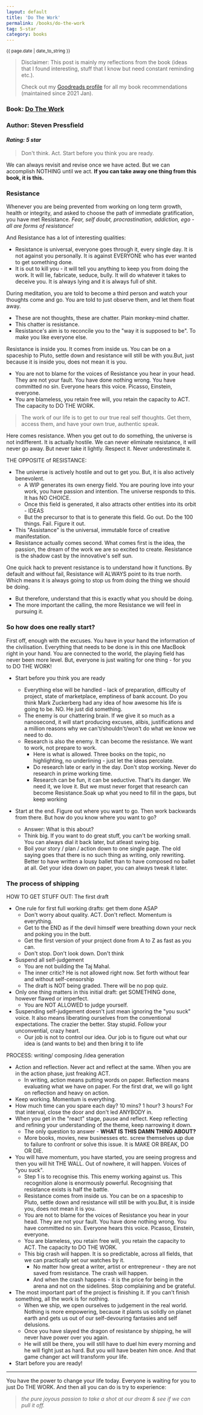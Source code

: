```yaml
---
layout: default
title: 'Do The Work'
permalink: /books/do-the-work
tag: 5-star
category: books
---
```

<small>{{ page.date | date_to_string }}</small>

> Disclaimer: This post is mainly my reflections from the book (ideas that I found interesting, stuff that I know but need constant reminding etc.). 
> 
> Check out my [Goodreads profile](https://www.goodreads.com/user/show/47835814-akshay-chugh) for all my book recommendations (maintained since 2021 Jan).

### Book: [Do The Work](https://www.goodreads.com/book/show/10645233-do-the-work)
### Author: Steven Pressfield
#### *Rating: 5 star*

> Don't think. Act. Start before you think you are ready.

We can always revisit and revise once we have acted. But we can accomplish NOTHING until we act. **If you can take away one thing from this book, it is this.**

### Resistance

Whenever you are being prevented from working on long term growth, health or integrity, and asked to choose the path of immediate gratification, you have met Resistance. 
*Fear, self doubt, procrastination, addiction, ego - all are forms of resistance!*

And Resistance has a lot of interesting qualities:
- Resistance is universal, everyone goes through it, every single day. It is not against you personally. It is against EVERYONE who has ever wanted to get something done.
- It is out to kill you - it will tell you anything to keep you from doing the work. It will lie, fabricate, seduce, bully. It will do whatever it takes to deceive you. It is always lying and it is always full of shit.

During meditation, you are told to become a third person and watch your thoughts come and go. You are told to just observe them, and let them float away.
- These are not thoughts, these are chatter. Plain monkey-mind chatter.
- This chatter is resistance.
- Resistance's aim is to reconcile you to the "way it is supposed to be". To make you like everyone else.

Resistance is inside you. It comes from inside us. You can be on a spaceship to Pluto, settle down and resistance will still be with you.But, just because it is inside you, does not mean it is you. 
- You are not to blame for the voices of Resistance you hear in your head. They are not your fault. You have done nothing wrong. You have committed no sin. Everyone hears this voice. Picasso, Einstein, everyone.
- You are blameless, you retain free will, you retain the capacity to ACT. The capacity to DO THE WORK.

> The work of our life is to get to our true real self thoughts. Get them, access them, and have your own true, authentic speak.

Here comes resistance. When you get out to do something, the universe is not indifferent. It is actually hostile. We can never eliminate resistance, it will never go away. 
But never take it lightly. Respect it. Never underestimate it.

THE OPPOSITE of RESISTANCE:
- The universe is actively hostile and out to get you. But, it is also actively benevolent. 
	- A WIP generates its own energy field. You are pouring love into your work, you have passion and intention. The universe responds to this. It has NO CHOICE.
	- Once this field is generated, it also attracts other entities into its orbit - IDEAS
	- But the precursor to that is to generate this field. Go out. Do the 100 things. Fail. Figure it out. 
- This "Assistance" is the universal, immutable force of creative manifestation. 
- Resistance actually comes second. What comes first is the idea, the passion, the dream of the work we are so excited to create. Resistance is the shadow cast by the innovative's self sun.

One quick hack to prevent resistance is to understand how it functions. By default and without fail, Resistance will ALWAYS point to its true north. Which means it is always going to stop us from doing the thing we should be doing.
- But therefore, understand that this is exactly what you should be doing.
- The more important the calling, the more Resistance we will feel in pursuing it.

### So how does one really start?

First off, enough with the excuses. You have in your hand the information of the civilisation. Everything that needs to be done is in this one MacBook right in your hand. You are connected to the world, the playing field has never been more level. But, everyone is just waiting for one thing - for you to DO THE WORK!

- Start before you think you are ready
	- Everything else will be handled - lack of preparation, difficulty of project, state of marketplace, emptiness of bank account. Do you think Mark Zuckerberg had any idea of how awesome his life is going to be. NO. He just did something.
	- The enemy is our chattering brain. If we give it so much as a nanosecond, it will start producing excuses, alibis, justifications and a million reasons why we can't/shouldn't/won't do what we know we need to do.
	- Research is also the enemy. It can become the resistance. We want to work, not prepare to work. 
		- Here is what is allowed. Three books on the topic, no highlighting, no underlining - just let the ideas percolate.
		- Do research late or early in the day. Don't stop working. Never do research in prime working time. 
		- Research can be fun, it can be seductive. That's its danger. We need it, we love it. But we must never forget that research can become Resistance.Soak up what you need to fill in the gaps, but keep working

- Start at the end. Figure out where you want to go. Then work backwards from there. But how do you know where you want to go?
	- Answer: What is this about?
	- Think big. If you want to do great stuff, you can't be working small. You can always dial it back later, but atleast swing big.
	- Boil your story / plan / action down to one single page. The old saying goes that there is no such thing as writing, only rewriting. Better to have written a lousy ballet than to have composed no ballet at all. Get your idea down on paper, you can always tweak it later.

### The process of shipping

HOW TO GET STUFF OUT: The first draft
- One rule for first full working drafts: get them done ASAP
	- Don't worry about quality. ACT. Don't reflect. Momentum is everything.
	- Get to the END as if the devil himself were breathing down your neck and poking you in the butt.
	- Get the first version of your project done from A to Z as fast as you can. 
	- Don't stop. Don't look down. Don't think
- Suspend all self-judgement
	- You are not building the Taj Mahal.
	- The inner critic? He is not allowed right now. Set forth without fear and without self-censorship
	- The draft is NOT being graded. There will be no pop quiz.
- Only one thing matters in this initial draft: get SOMETHING done, however flawed or imperfect.
	- You are NOT ALLOWED to judge yourself.
- Suspending self-judgement doesn't just mean ignoring the "you suck" voice. It also means liberating ourselves from the conventional expectations. The crazier the better. Stay stupid. Follow your unconvential, crazy heart.
	- Our job is not to control our idea. Our job is to figure out what our idea is (and wants to be) and then bring it to life

PROCESS: writing/ composing /idea generation
- Action and reflection. Never act and reflect at the same. When you are in the action phase, just freaking ACT.
	- In writing, action means putting words on paper. Reflection means evaluating what we have on paper. For the first drat, we will go light on reflection and heavy on action. 
- Keep working. Momentum is everything.
- How much time can you spare each day? 10 mins? 1 hour? 3 hours? For that interval, close the door and don't led ANYBODY in. 
- When you get in the "react" stage, pause and reflect. Keep reflecting and refining your understanding of the theme, keep narrowing it down.
	- The only question to answer - **WHAT IS THIS DAMN THING ABOUT?**
	- More books, movies, new businesses etc. screw themselves up due to failure to confront or solve this issue. It is MAKE OR BREAK, DO OR DIE.
- You will have momentum, you have started, you are seeing progress and then you will hit THE WALL. Out of nowhere, it will happen. Voices of "you suck". 
	- Step 1 is to recognise this. This enemy working against us. This recognition alone is enormously powerful. Recognising that resistance exists is half the battle.
	- Resistance comes from inside us. You can be on a spaceship to Pluto, settle down and resistance will still be with you.But, it is inside you, does not mean it is you. 
	- You are not to blame for the voices of Resistance you hear in your head. They are not your fault. You have done nothing wrong. You have committed no sin. Everyone hears this voice. Picasso, Einstein, everyone.
	- You are blameless, you retain free will, you retain the capacity to ACT. The capacity to DO THE WORK.
	- This big crash will happen. It is so predictable, across all fields, that we can practically set our watches by it. 
		- No matter how great a writer, artist or entrepreneur - they are not saved from resistance. The crash will happen.
		- And when the crash happens - it is the price for being in the arena and not on the sidelines. Stop complaining and be grateful.
- The most important part of the project is finishing it. If you can't finish something, all the work is for nothing.
	- When we ship, we open ourselves to judgement in the real world. Nothing is more empowering, because it plants us solidly on planet earth and gets us out of our self-devouring fantasies and self delusions.
	- Once you have slayed the dragon of resistance by shipping, he will never have power over you again. 
	- He will still be there, you will still have to duel him every morning and he will fight just as hard. But you will have beaten him once. And that game changer act will transform your life. 
- Start before you are ready!
---
You have the power to change your life today. Everyone is waiting for you to just Do THE WORK. And then all you can do is try to experience: 

> *the pure joyous passion to take a shot at our dream & see if we can pull it off.*

